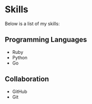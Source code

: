 # Skills

Below is a list of my skills:

## Programming Languages
- Ruby
- Python
- Go

## Collaboration
- GitHub
- Git
